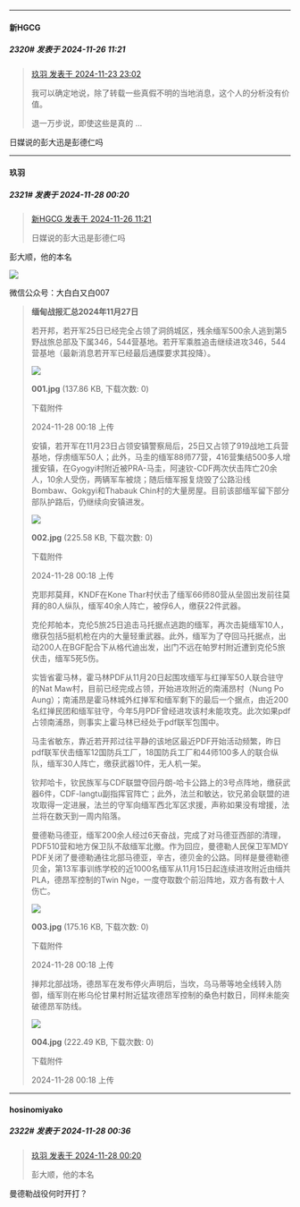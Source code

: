 ﻿
*****

####  新HGCG  
##### 2320#       发表于 2024-11-26 11:21

<blockquote><a href="httphttps://bbs.saraba1st.com/2b/forum.php?mod=redirect&amp;goto=findpost&amp;pid=66761688&amp;ptid=2166322" target="_blank">玖羽 发表于 2024-11-23 23:02</a>

我可以确定地说，除了转载一些真假不明的当地消息，这个人的分析没有价值。

退一万步说，即使这些是真的 ...</blockquote>
日媒说的彭大迅是彭德仁吗


*****

####  玖羽  
##### 2321#       发表于 2024-11-28 00:20

<blockquote><a href="httphttps://bbs.saraba1st.com/2b/forum.php?mod=redirect&amp;goto=findpost&amp;pid=66777130&amp;ptid=2166322" target="_blank">新HGCG 发表于 2024-11-26 11:21</a>

日媒说的彭大迅是彭德仁吗</blockquote>
彭大顺，他的本名

<img src="https://static.saraba1st.com/image/smiley/face2017/013.png" referrerpolicy="no-referrer"> 

微信公众号：大白白又白007 <blockquote><strong>缅甸战报汇总2024年11月27日</strong>

若开邦，若开军25日已经完全占领了洞鸽城区，残余缅军500余人逃到第5野战旅总部及下属346，544营基地。若开军乘胜追击继续进攻346，544营基地（最新消息若开军已经最后通牒要求其投降）。

<img src="https://img.saraba1st.com/forum/202411/28/001808r85drwh5hburjrrq.jpg" referrerpolicy="no-referrer">

<strong>001.jpg</strong> (137.86 KB, 下载次数: 0)

下载附件

2024-11-28 00:18 上传

安镇，若开军在11月23日占领安镇警察局后，25日又占领了919战地工兵营基地，俘虏缅军50人；此外，马圭的缅军88师77营，416营集结500多人增援安镇，在Gyogyi村附近被PRA-马圭，阿速钦-CDF两次伏击阵亡20余人，10余人受伤，两辆军车被烧；随后缅军报复烧毁了公路沿线Bombaw、Gokgyi和Thabauk Chin村的大量房屋。目前该部缅军留下部分部队护路后，仍继续向安镇进发。

<img src="https://img.saraba1st.com/forum/202411/28/001808rbw8kyjz83k6wyn6.jpg" referrerpolicy="no-referrer">

<strong>002.jpg</strong> (225.58 KB, 下载次数: 0)

下载附件

2024-11-28 00:18 上传

克耶邦莫拜，KNDF在Kone Thar村伏击了缅军66师80营从垒固出发前往莫拜的80人纵队，缅军40余人阵亡，被俘6人，缴获22件武器。

克伦邦帕本，克伦5旅25日追击马托据点逃跑的缅军，再次击毙缅军10人，缴获包括5挺机枪在内的大量轻重武器。此外，缅军为了夺回马托据点，出动200人在BGF配合下从格代迪出发，出门不远在帕罗村附近遭到克伦5旅伏击，缅军5死5伤。

实皆省霍马林，霍马林PDF从11月20日起围攻缅军与红掸军50人联合驻守的Nat Maw村，目前已经完成占领，开始进攻附近的南浦昂村（Nung Po Aung）；南浦昂是霍马林城外红掸军和缅军剩下的最后一个据点，由近200名红掸民团和缅军驻守，今年5月PDF曾经进攻该村未能攻克。此次如果pdf占领南浦昂，则事实上霍马林已经处于pdf联军包围中。

马圭省敏东，靠近若开邦过往平静的该地区最近PDF开始活动频繁，昨日pdf联军伏击缅军12国防兵工厂，18国防兵工厂和44师100多人的联合纵队，缅军30人阵亡，缴获武器10件，无人机一架。

钦邦哈卡，钦民族军与CDF联盟夺回丹朗-哈卡公路上的3号点阵地，缴获武器6件，CDF-langtu副指挥官阵亡；此外，法兰和敏达，钦兄弟会联盟的进攻取得一定进展，法兰的守军向缅军西北军区求援，声称如果没有增援，法兰将在数天到一周内陷落。

曼德勒马德亚，缅军200余人经过6天奋战，完成了对马德亚西部的清理，PDF510营和地方保卫队不敌缅军北撤。作为回应，曼德勒人民保卫军MDY PDF关闭了曼德勒通往北部马德亚，辛古，德贝金的公路。同样是曼德勒德贝金，第13军事训练学校的近1000名缅军从11月15日起连续进攻附近由缅共PLA，德昂军控制的Twin Nge，一度夺取数个前沿阵地，双方各有数十人伤亡。

<img src="https://img.saraba1st.com/forum/202411/28/001808yuw1wwxtwrw00iac.jpg" referrerpolicy="no-referrer">

<strong>003.jpg</strong> (175.16 KB, 下载次数: 0)

下载附件

2024-11-28 00:18 上传

掸邦北部战场，德昂军在发布停火声明后，当坎，乌马蒂等地全线转入防御，缅军则在彬乌伦甘果村附近猛攻德昂军控制的桑色村数日，同样未能突破德昂军防线。

<img src="https://img.saraba1st.com/forum/202411/28/001808i2ezchqzxpfplcz5.jpg" referrerpolicy="no-referrer">

<strong>004.jpg</strong> (222.49 KB, 下载次数: 0)

下载附件

2024-11-28 00:18 上传

</blockquote>

*****

####  hosinomiyako  
##### 2322#       发表于 2024-11-28 00:36

<blockquote><a href="httphttps://bbs.saraba1st.com/2b/forum.php?mod=redirect&amp;goto=findpost&amp;pid=66789691&amp;ptid=2166322" target="_blank">玖羽 发表于 2024-11-28 00:20</a>

彭大顺，他的本名

</blockquote>
曼德勒战役何时开打？

